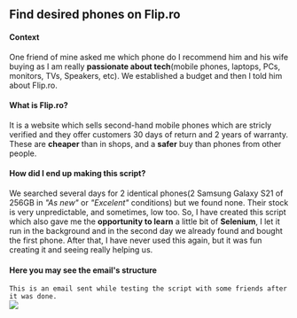 ## Find desired phones on Flip.ro
#### Context
One friend of mine asked me which phone do I recommend him and his wife buying as I am really __passionate about tech__(mobile phones, laptops, PCs, monitors, TVs, Speakers, etc). We established a budget and then I told him about Flip.ro. 
#### What is Flip.ro?
It is a website which sells second-hand mobile phones which are stricly verified and they offer customers 30 days of return and 2 years of warranty. These are __cheaper__ than in shops, and a __safer__ buy than phones from other people.
#### How did I end up making this script?
We searched several days for 2 identical phones(2 Samsung Galaxy S21 of 256GB in _"As new"_ or _"Excelent"_ conditions) but we found none. Their stock is very unpredictable, and sometimes, low too. So, I have created this script which also gave me the __opportunity to learn__ a little bit of __Selenium__, I let it run in the background and in the second day we already found and bought the first phone. After that, I have never used this again, but it was fun creating it and seeing really helping us.
#### Here you may see the email's structure
`This is an email sent while testing the script with some friends after it was done.`  
<img src="https://github.com/DanutGavrus/Photos/blob/master/12.%20Python%20and%20Selenium.png">
